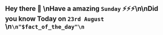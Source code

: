## Hey there 👋 \nHave a amazing `Sunday` ⚡⚡⚡\n\nDid you know Today on `23rd August` \n```\n"$fact_of_the_day"\n```
